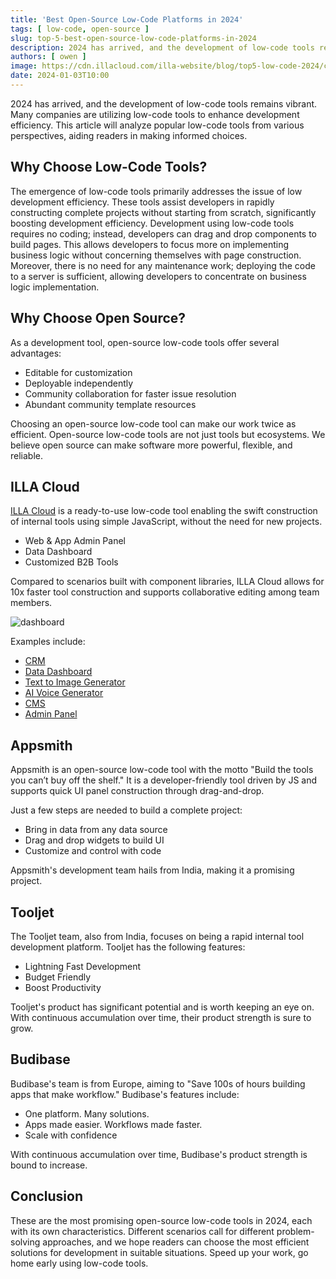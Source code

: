 ```yaml
---
title: 'Best Open-Source Low-Code Platforms in 2024'
tags: [ low-code, open-source ]
slug: top-5-best-open-source-low-code-platforms-in-2024
description: 2024 has arrived, and the development of low-code tools remains vibrant. Many companies are utilizing low-code tools to enhance development efficiency. This article will analyze popular low-code tools from various perspectives, aiding readers in making informed choices.
authors: [ owen ]
image: https://cdn.illacloud.com/illa-website/blog/top5-low-code-2024/cover.png
date: 2024-01-03T10:00
---
```


2024 has arrived, and the development of low-code tools remains vibrant. Many companies are utilizing low-code tools to enhance development efficiency. This article will analyze popular low-code tools from various perspectives, aiding readers in making informed choices.

## Why Choose Low-Code Tools?

The emergence of low-code tools primarily addresses the issue of low development efficiency. These tools assist developers in rapidly constructing complete projects without starting from scratch, significantly boosting development efficiency. Development using low-code tools requires no coding; instead, developers can drag and drop components to build pages. This allows developers to focus more on implementing business logic without concerning themselves with page construction. Moreover, there is no need for any maintenance work; deploying the code to a server is sufficient, allowing developers to concentrate on business logic implementation.

## Why Choose Open Source?

As a development tool, open-source low-code tools offer several advantages:

- Editable for customization
- Deployable independently
- Community collaboration for faster issue resolution
- Abundant community template resources

Choosing an open-source low-code tool can make our work twice as efficient. Open-source low-code tools are not just tools but ecosystems. We believe open source can make software more powerful, flexible, and reliable.

## ILLA Cloud

[ILLA Cloud](https://illacloud.com/) is a ready-to-use low-code tool enabling the swift construction of internal tools using simple JavaScript, without the need for new projects.

- Web & App Admin Panel
- Data Dashboard
- Customized B2B Tools

Compared to scenarios built with component libraries, ILLA Cloud allows for 10x faster tool construction and supports collaborative editing among team members.

![dashboard](https://cdn.illacloud.com/illa-website/blog/top5-low-code-2024/dashboard.png)

Examples include:

- [CRM](https://illacloud.com/solutions-crm)
- [Data Dashboard](https://www.illacloud.com/solutions-dashboard)
- [Text to Image Generator](https://illacloud.com/solutions-image-generator)
- [AI Voice Generator](https://illacloud.com/solutions-ai-voice-generator)
- [CMS](https://illacloud.com/solutions-cms)
- [Admin Panel](https://www.illacloud.com/solutions-admin-panel)

## Appsmith

Appsmith is an open-source low-code tool with the motto "Build the tools you can’t buy off the shelf." It is a developer-friendly tool driven by JS and supports quick UI panel construction through drag-and-drop.

Just a few steps are needed to build a complete project:

- Bring in data from any data source
- Drag and drop widgets to build UI
- Customize and control with code

Appsmith's development team hails from India, making it a promising project.

## Tooljet

The Tooljet team, also from India, focuses on being a rapid internal tool development platform. Tooljet has the following features:

- Lightning Fast Development
- Budget Friendly
- Boost Productivity

Tooljet's product has significant potential and is worth keeping an eye on. With continuous accumulation over time, their product strength is sure to grow.

## Budibase

Budibase's team is from Europe, aiming to "Save 100s of hours building apps that make workflow." Budibase's features include:

- One platform. Many solutions.
- Apps made easier. Workflows made faster.
- Scale with confidence

With continuous accumulation over time, Budibase's product strength is bound to increase.

## Conclusion

These are the most promising open-source low-code tools in 2024, each with its own characteristics. Different scenarios call for different problem-solving approaches, and we hope readers can choose the most efficient solutions for development in suitable situations. Speed up your work, go home early using low-code tools.